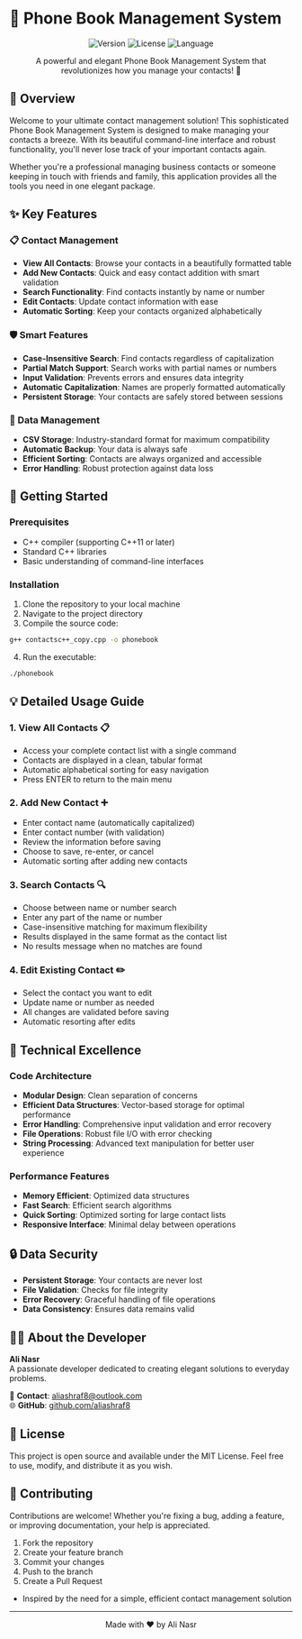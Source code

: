 # 📱 Phone Book Management System

<div align="center">

![Version](https://img.shields.io/badge/Version-1.0.0-blue)
![License](https://img.shields.io/badge/License-MIT-green)
![Language](https://img.shields.io/badge/Language-C++-orange)

A powerful and elegant Phone Book Management System that revolutionizes how you manage your contacts! 🚀

</div>

## 🌟 Overview

Welcome to your ultimate contact management solution! This sophisticated Phone Book Management System is designed to make managing your contacts a breeze. With its beautiful command-line interface and robust functionality, you'll never lose track of your important contacts again.

Whether you're a professional managing business contacts or someone keeping in touch with friends and family, this application provides all the tools you need in one elegant package.

## ✨ Key Features

### 📋 Contact Management
- **View All Contacts**: Browse your contacts in a beautifully formatted table
- **Add New Contacts**: Quick and easy contact addition with smart validation
- **Search Functionality**: Find contacts instantly by name or number
- **Edit Contacts**: Update contact information with ease
- **Automatic Sorting**: Keep your contacts organized alphabetically

### 🛡️ Smart Features
- **Case-Insensitive Search**: Find contacts regardless of capitalization
- **Partial Match Support**: Search works with partial names or numbers
- **Input Validation**: Prevents errors and ensures data integrity
- **Automatic Capitalization**: Names are properly formatted automatically
- **Persistent Storage**: Your contacts are safely stored between sessions

### 💾 Data Management
- **CSV Storage**: Industry-standard format for maximum compatibility
- **Automatic Backup**: Your data is always safe
- **Efficient Sorting**: Contacts are always organized and accessible
- **Error Handling**: Robust protection against data loss

## 🚀 Getting Started

### Prerequisites
- C++ compiler (supporting C++11 or later)
- Standard C++ libraries
- Basic understanding of command-line interfaces

### Installation
1. Clone the repository to your local machine
2. Navigate to the project directory
3. Compile the source code:
```bash
g++ contactsc++_copy.cpp -o phonebook
```
4. Run the executable:
```bash
./phonebook
```

## 💡 Detailed Usage Guide

### 1. View All Contacts 📋
- Access your complete contact list with a single command
- Contacts are displayed in a clean, tabular format
- Automatic alphabetical sorting for easy navigation
- Press ENTER to return to the main menu

### 2. Add New Contact ➕
- Enter contact name (automatically capitalized)
- Enter contact number (with validation)
- Review the information before saving
- Choose to save, re-enter, or cancel
- Automatic sorting after adding new contacts

### 3. Search Contacts 🔍
- Choose between name or number search
- Enter any part of the name or number
- Case-insensitive matching for maximum flexibility
- Results displayed in the same format as the contact list
- No results message when no matches are found

### 4. Edit Existing Contact ✏️
- Select the contact you want to edit
- Update name or number as needed
- All changes are validated before saving
- Automatic resorting after edits

## 🎨 Technical Excellence

### Code Architecture
- **Modular Design**: Clean separation of concerns
- **Efficient Data Structures**: Vector-based storage for optimal performance
- **Error Handling**: Comprehensive input validation and error recovery
- **File Operations**: Robust file I/O with error checking
- **String Processing**: Advanced text manipulation for better user experience

### Performance Features
- **Memory Efficient**: Optimized data structures
- **Fast Search**: Efficient search algorithms
- **Quick Sorting**: Optimized sorting for large contact lists
- **Responsive Interface**: Minimal delay between operations

## 🔒 Data Security

- **Persistent Storage**: Your contacts are never lost
- **File Validation**: Checks for file integrity
- **Error Recovery**: Graceful handling of file operations
- **Data Consistency**: Ensures data remains valid

## 👨‍💻 About the Developer

**Ali Nasr**  
A passionate developer dedicated to creating elegant solutions to everyday problems.

📧 **Contact**: aliashraf8@outlook.com  
🌐 **GitHub**: [github.com/aliashraf8](https://github.com/aliashraf8)

## 📝 License

This project is open source and available under the MIT License. Feel free to use, modify, and distribute it as you wish.

## 🤝 Contributing

Contributions are welcome! Whether you're fixing a bug, adding a feature, or improving documentation, your help is appreciated.

1. Fork the repository
2. Create your feature branch
3. Commit your changes
4. Push to the branch
5. Create a Pull Request

- Inspired by the need for a simple, efficient contact management solution

---

<div align="center">
Made with ❤️ by Ali Nasr
</div> 